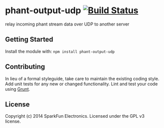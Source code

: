 # phant-output-udp [![Build Status](https://secure.travis-ci.org/sparkfun/phant-output-udp.png?branch=master)](http://travis-ci.org/sparkfun/phant-output-udp)

relay incoming phant stream data over UDP to another server

## Getting Started
Install the module with: `npm install phant-output-udp`

## Contributing
In lieu of a formal styleguide, take care to maintain the existing coding style. Add unit tests for any new or changed functionality. Lint and test your code using [Grunt](http://gruntjs.com/).

## License
Copyright (c) 2014 SparkFun Electronics. Licensed under the GPL v3 license.
